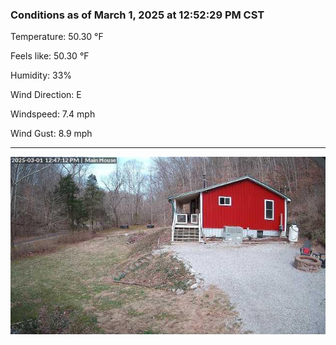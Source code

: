 ### Conditions as of March 1, 2025 at 12:52:29 PM CST 

Temperature: 50.30 &deg;F

Feels like: 50.30 &deg;F

Humidity: 33%

Wind Direction: E

Windspeed: 7.4 mph

Wind Gust: 8.9 mph

---

<img src="./images/latest.jpeg"/>

